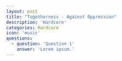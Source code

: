 ```yaml
---
layout: post
title: "Togetherness - Against Oppression"
description: 'Hardcore'
categories: Hardcore
icon: 'music'
questions:
  - question: 'Question 1'
    answer: 'Lorem ipsum.'
---
```

